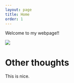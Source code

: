 ```yaml
---
layout: page
title: Home
order: 1
---
```


Welcome to my webpage!!

![ ](https://github.com/BorisFouotsa/BorisFouotsa.github.io/tree/main/pictures/Boris.jpg)

# Other thoughts

This is nice.

